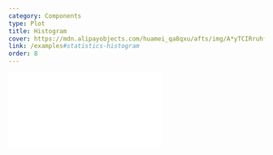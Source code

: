 ```yaml
---
category: Components
type: Plot
title: Histogram
cover: https://mdn.alipayobjects.com/huamei_qa8qxu/afts/img/A*yTCIRruhfOoAAAAAAAAAAAAADmJ7AQ/original
link: /examples#statistics-histogram
order: 8
---
```


<embed src="@/docs/options/plots/special/histogram.zh.md"></embed>
